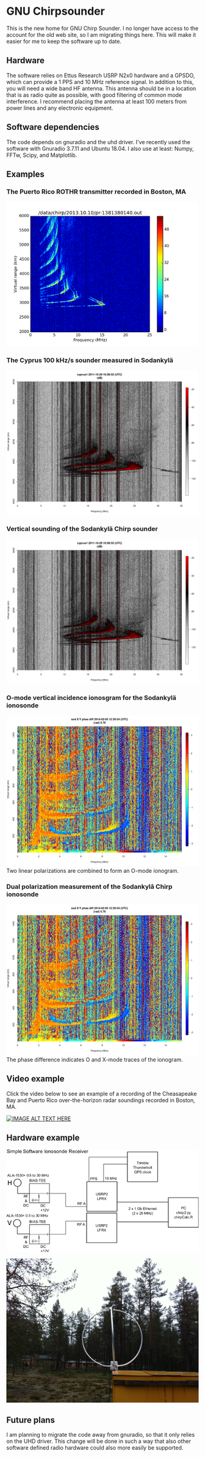 # GNU Chirpsounder

This is the new home for GNU Chirp Sounder. I no longer have access to the account for the old web site, so I am migrating things here. This will make it easier for me to keep the software up to date.

## Hardware 

The software relies on Ettus Research USRP N2x0 hardware and a GPSDO, which can provide a 1 PPS and 10 MHz reference signal. In addition to this, you will need a wide band HF antenna. This antenna should be in a location that is as radio quite as possible, with good filtering of common mode interference. I recommend placing the antenna at least 100 meters from power lines and any electronic equipment. 

## Software dependencies

The code depends on gnuradio and the uhd driver. I've recently used the software with Gnuradio 3.7.11 and Ubuntu 18.04. I also use at least: Numpy, FFTw, Scipy, and Matplotlib.

## Examples

### The Puerto Rico ROTHR transmitter recorded in Boston, MA

![Alt text](/figures/pr-1381380140.out.png)

### The Cyprus 100 kHz/s sounder measured in Sodankylä

![Alt text](/figures/cyprus1-1319882935.out.png)

### Vertical sounding of the Sodankylä Chirp sounder

![Alt text](/figures/cyprus1-1319882935.out.png)

### O-mode vertical incidence ionosgram for the Sodankylä ionosonde

![Alt text](/figures/latest.sod.arg.png)
Two linear polarizations are combined to form an O-mode ionogram.

### Dual polarization measurement of the Sodankylâ Chirp ionosonde

![Alt text](/figures/latest.sod.arg.png)
The phase difference indicates O and X-mode traces of the ionogram.

## Video example

Click the video below to see an example of a recording of the Cheasapeake Bay and Puerto Rico over-the-horizon radar soundings recorded in Boston, MA. 

[![IMAGE ALT TEXT HERE](https://img.youtube.com/vi/GJQV6eIkokA/0.jpg)](https://www.youtube.com/watch?v=GJQV6eIkokA)

## Hardware example

![Alt text](/figures/ionorf.png)

![Alt text](/figures/ant.jpg)

## Future plans

I am planning to migrate the code away from gnuradio, so that it only relies on the UHD driver. This change will be done in such a way that also other software defined radio hardware could also more easily be supported. 
